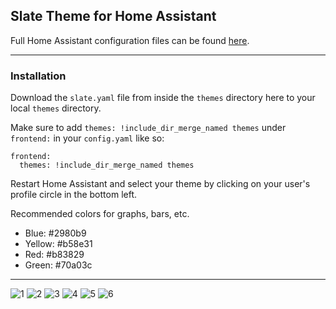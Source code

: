 ## Slate Theme for Home Assistant
Full Home Assistant configuration files can be found [here](https://github.com/seangreen2/home_assistant).

---

### Installation

Download the `slate.yaml` file from inside the `themes` directory here to your local `themes` directory.

Make sure to add `themes: !include_dir_merge_named themes` under `frontend:` in your `config.yaml` like so:

```
frontend:
  themes: !include_dir_merge_named themes
```
  
Restart Home Assistant and select your theme by clicking on your user's profile circle in the bottom left.

Recommended colors for graphs, bars, etc.
  - Blue: #2980b9
  - Yellow: #b58e31
  - Red: #b83829
  - Green: #70a03c

---

![1](https://i.imgur.com/LWlPtrm.png)
![2](https://i.imgur.com/B7JDq8C.png)
![3](https://i.imgur.com/f6s7VB0.png)
![4](https://i.imgur.com/uPXHERP.png)
![5](https://i.imgur.com/2dv9MO4.png)
![6](https://i.imgur.com/INLwMzW.png)

